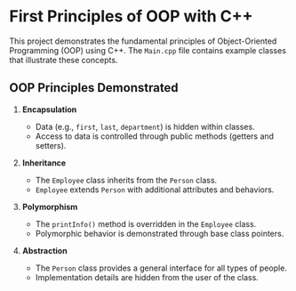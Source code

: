 # First Principles of OOP with C++

This project demonstrates the fundamental principles of Object-Oriented Programming (OOP) using C++. The `Main.cpp` file contains example classes that illustrate these concepts.

## OOP Principles Demonstrated

1. **Encapsulation**
   - Data (e.g., `first`, `last`, `department`) is hidden within classes.
   - Access to data is controlled through public methods (getters and setters).

2. **Inheritance**
   - The `Employee` class inherits from the `Person` class.
   - `Employee` extends `Person` with additional attributes and behaviors.

3. **Polymorphism**
   - The `printInfo()` method is overridden in the `Employee` class.
   - Polymorphic behavior is demonstrated through base class pointers.

4. **Abstraction**
   - The `Person` class provides a general interface for all types of people.
   - Implementation details are hidden from the user of the class.

